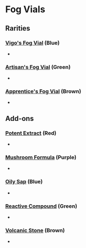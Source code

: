 # Fog Vials

## Rarities

### [Vigo's Fog Vial](<https://deadbydaylight.wiki.gg/wiki/Vigo%27s_Fog_Vial>) (Blue)

-


### [Artisan's Fog Vial](<https://deadbydaylight.wiki.gg/wiki/Artisan%27s_Fog_Vial>) (Green)

-


### [Apprentice's Fog Vial](<https://deadbydaylight.wiki.gg/wiki/Apprentice%27s_Fog_Vial>) (Brown)

-


## Add-ons


### [Potent Extract](<https://deadbydaylight.wiki.gg/wiki/Potent_Extract>) (Red)

-


### [Mushroom Formula](<https://deadbydaylight.wiki.gg/wiki/Mushroom_Formula>) (Purple)

-


### [Oily Sap](<https://deadbydaylight.wiki.gg/wiki/Oily_Sap>) (Blue)

-


### [Reactive Compound](<https://deadbydaylight.wiki.gg/wiki/Reactive_Compound>) (Green)

-


### [Volcanic Stone](<https://deadbydaylight.wiki.gg/wiki/Volcanic_Stone>) (Brown)

-
